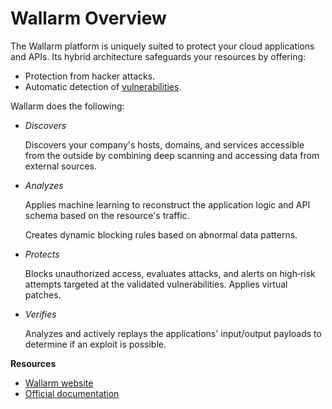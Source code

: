 # Wallarm Overview

The Wallarm platform is uniquely suited to protect your cloud applications and APIs. Its hybrid architecture safeguards your resources by offering:

* Protection from hacker attacks.
* Automatic detection of [vulnerabilities](../glossary-en.md#vulnerability).

Wallarm does the following:

- _Discovers_

	Discovers your company's hosts, domains, and services accessible from the outside by combining deep scanning and accessing data from external
	sources.

- _Analyzes_

    Applies machine learning to reconstruct the application logic and API schema based on the resource's traffic.

    Creates dynamic blocking rules based on abnormal data patterns.

- _Protects_

    Blocks unauthorized access, evaluates attacks, and alerts on high‑risk attempts targeted at the validated vulnerabilities. Applies virtual patches.
	
- _Verifies_

    Analyzes and actively replays the applications' input/output payloads to determine if an exploit is possible.

**Resources**

* [Wallarm website](https://www.wallarm.com)
* [Official documentation](https://docs.wallarm.com/)
